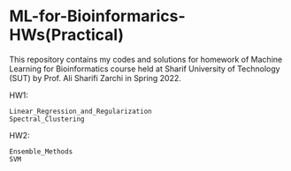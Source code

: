 # ML-for-Bioinformarics-HWs(Practical)

This repository contains my codes and solutions for homework of Machine Learning for Bioinformatics course held at Sharif University of Technology (SUT) by Prof. Ali Sharifi Zarchi in Spring 2022.

HW1:

    Linear_Regression_and_Regularization
    Spectral_Clustering

HW2:

    Ensemble_Methods
    SVM
